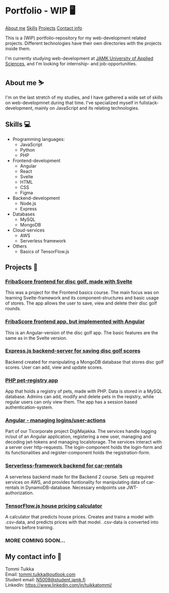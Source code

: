 # Portfolio - WIP 🖥️

[About me](#about-me-%EF%B8%8F)
[Skills](#skills-)
[Projects](#projects-)
[Contact info](#my-contact-info-)

This is a (WIP) portfolio-repository for my web-development related projects. Different technologies have their own directories with the projects inside them.

I'm currently studying web-development at [JAMK University of Applied Sciences](https://www.jamk.fi/en), and I'm looking for internship- and job-opportunities.

## About me ⛷️

I'm on the last stretch of my studies, and I have gathered a wide set of skills on web-developmnet during that time. I've specialized myself in fullstack-development, mainly on JavaScript and its relating technologies.

## Skills 💻

- Programming languages:
  - JavaScript
  - Python
  - PHP
- Frontend-development
  - Angular
  - React
  - Svelte
  - HTML
  - CSS
  - Figma
- Backend-development
  - Node.js
  - Express
- Databases
  - MySQL
  - MongoDB
- Cloud-services
  - AWS
  - Serverless framework
- Others
  - Basics of TensorFlow.js

## Projects 🔧

### [FribaScore frontend for disc golf, made with Svelte](https://github.com/TuikkaTommi/portfolio/tree/main/Svelte/fribascore)

This was a project for the Frontend basics course. The main focus was on learning Svelte-framework and its component-structures and basic usage of stores. The app allows the user to save, view and delete their disc golf rounds.

### [FribaScore frontend app, but implemented with Angular](https://github.com/TuikkaTommi/portfolio/tree/main/Angular/fribascore)

This is an Angular-version of the disc golf app. The basic features are the same as in the Svelte version.

### [Express.js backend-server for saving disc golf scores](https://github.com/TuikkaTommi/portfolio/tree/main/Express/playerscorebackend)

Backend created for manipulating a MongoDB database that stores disc golf scores. User can add, view and update scores.

### [PHP pet-registry app](https://github.com/TuikkaTommi/portfolio/tree/main/PHP/lemmikkirekisteri)

App that holds a registry of pets, made with PHP. Data is stored in a MySQL database. Admins can add, modify and delete pets in the reqistry, while regular users can only view them. The app has a session based authentication-system. 

### [Angular - managing logins/user-actions](https://github.com/TuikkaTommi/portfolio/tree/main/Angular/logins)

Part of our Ticorporate project DigiMajakka. The services handle logging in/out of an Angular application, registering a new user, managing and decoding jwt-tokens and managing localstorage. The services interact with a server over http-requests. The login-component holds the login-form and its functionalities and register-component holds the registration-form.

### [Serverless-framework backend for car-rentals](https://github.com/TuikkaTommi/portfolio/tree/main/Serverless-AWS/car-rental-backend)

A serverless backend made for the Backend 2 course. Sets up required services on AWS, and provides funtionality for manipulating data of car-rentals in DynamoDB-database. Necessary endpoints use JWT-authorization.

### [TensorFlow.js house pricing calculator](https://github.com/TuikkaTommi/portfolio/tree/main/TensorFlow.js/house_pricing_calculator)

A calculator that predicts house prices. Creates and trains a model with .csv-data, and predicts prices with that model. .csv-data is converted into tensors before training.

### MORE COMING SOON...

## My contact info 📱

Tommi Tuikka <br>
Email: tommi.tuikka@outlook.com <br>
Student email: N5008@student.jamk.fi <br>
LinkedIn: https://www.linkedin.com/in/tuikkatommi/
